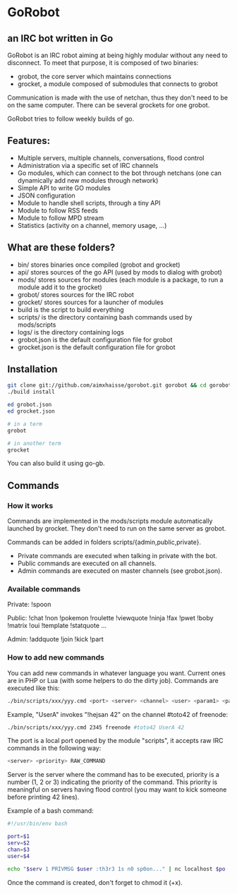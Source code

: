 GoRobot
===

## an IRC bot written in Go

GoRobot is an IRC robot aiming at being highly modular without any
need to disconnect.  To meet that purpose, it is composed of two
binaries:

  * grobot, the core server which maintains connections
  * grocket, a module composed of submodules that connects to grobot

Communication is made with the use of netchan, thus they don't need to
be on the same computer. There can be several grockets for one grobot.

GoRobot tries to follow weekly builds of go.

## Features:

  * Multiple servers, multiple channels, conversations, flood control
  * Administration via a specific set of IRC channels
  * Go modules, which can connect to the bot through netchans (one can dynamically add new modules through network)
  * Simple API to write GO modules
  * JSON configuration
  * Module to handle shell scripts, through a tiny API
  * Module to follow RSS feeds
  * Module to follow MPD stream
  * Statistics (activity on a channel, memory usage, ...)

## What are these folders?

  * bin/ stores binaries once compiled (grobot and grocket)
  * api/ stores sources of the go API (used by mods to dialog with grobot)
  * mods/ stores sources for modules (each module is a package, to run a module add it to the grocket)
  * grobot/ stores sources for the IRC robot
  * grocket/ stores sources for a launcher of modules
  * build is the script to build everything
  * scripts/ is the directory containing bash commands used by mods/scripts
  * logs/ is the directory containing logs
  * grobot.json is the default configuration file for grobot
  * grocket.json is the default configuration file for grobot

## Installation

```sh
git clone git://github.com/aimxhaisse/gorobot.git gorobot && cd gorobot
./build install

ed grobot.json
ed grocket.json

# in a term
grobot

# in another term
grocket
```

You can also build it using go-gb.

## Commands

### How it works

Commands are implemented in the mods/scripts module automatically
launched by grocket.  They don't need to run on the same server as
grobot.

Commands can be added in folders scripts/{admin,public,private}.

  * Private commands are executed when talking in private with the bot.
  * Public commands are executed on all channels.
  * Admin commands are executed on master channels (see grobot.json).

### Available commands

Private: !spoon

Public: !chat !non !pokemon !roulette !viewquote !ninja !fax !pwet !boby !matrix !oui !template !statquote ...

Admin: !addquote !join !kick !part

### How to add new commands

You can add new commands in whatever language you want. Current ones are
in PHP or Lua (with some helpers to do the dirty job). Commands are executed
like this:

```sh
./bin/scripts/xxx/yyy.cmd <port> <server> <channel> <user> <param1> <param2> <...>
```

Example, "UserA" invokes "!hejsan 42" on the channel #toto42 of freenode:

```sh
./bin/scripts/xxx/yyy.cmd 2345 freenode #toto42 UserA 42
```

The port is a local port opened by the module "scripts", it accepts raw IRC commands in the following way:

```sh
<server> <priority> RAW_COMMAND
```

Server is the server where the command has to be executed, priority is
a number (1, 2 or 3) indicating the priority of the command. This
priority is meaningful on servers having flood control (you may want
to kick someone before printing 42 lines).

Example of a bash command:

```sh
#!/usr/bin/env bash

port=$1
serv=$2
chan=$3
user=$4

echo "$serv 1 PRIVMSG $user :th3r3 1s n0 sp0on..." | nc localhost $po
```

Once the command is created, don't forget to chmod it (+x).

